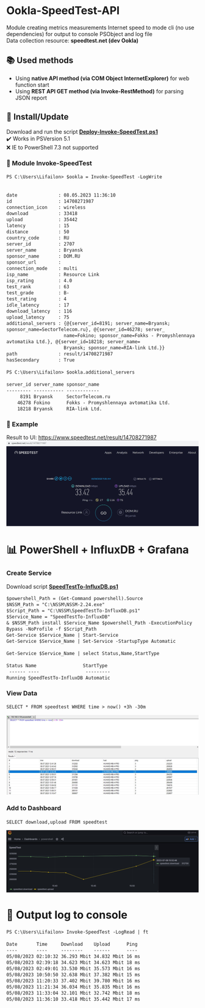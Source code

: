 # Ookla-SpeedTest-API
Module creating metrics measurements Internet speed to mode cli (no use dependencies) for output to console PSObject and log file \
Data collection resource: **speedtest.net (dev Ookla)**

## 📚 Used methods
- Using **native API method (via COM Object InternetExplorer)** for web function start
- Using **REST API GET method (via Invoke-RestMethod)** for parsing JSON report

## 🚀 Install/Update
Download and run the script **[Deploy-Invoke-SpeedTest.ps1](https://github.com/Lifailon/Ookla-SpeedTest-API/blob/rsa/Deploy-Invoke-SpeedTest.ps1)** \
✔️ Works in PSVersion 5.1 \
❌ IE to PowerShell 7.3 not supported

### 🔔 Module Invoke-SpeedTest
```
PS C:\Users\Lifailon> $ookla = Invoke-SpeedTest -LogWrite


date               : 08.05.2023 11:36:10
id                 : 14708271987
connection_icon    : wireless
download           : 33418
upload             : 35442
latency            : 15
distance           : 50
country_code       : RU
server_id          : 2707
server_name        : Bryansk
sponsor_name       : DOM.RU
sponsor_url        :
connection_mode    : multi
isp_name           : Resource Link
isp_rating         : 4.0
test_rank          : 63
test_grade         : B-
test_rating        : 4
idle_latency       : 17
download_latency   : 116
upload_latency     : 75
additional_servers : {@{server_id=8191; server_name=Bryansk; sponsor_name=SectorTelecom.ru}, @{server_id=46278; server_
                     name=Fokino; sponsor_name=Fokks - Promyshlennaya avtomatika Ltd.}, @{server_id=18218; server_name=
                     Bryansk; sponsor_name=RIA-link Ltd.}}
path               : result/14708271987
hasSecondary       : True

PS C:\Users\Lifailon> $ookla.additional_servers

server_id server_name sponsor_name
--------- ----------- ------------
     8191 Bryansk     SectorTelecom.ru
    46278 Fokino      Fokks - Promyshlennaya avtomatika Ltd.
    18218 Bryansk     RIA-link Ltd.
```

### 🎉 Example
Result to UI: https://www.speedtest.net/result/14708271987 \
![Image alt](https://github.com/Lifailon/Ookla-SpeedTest-API/blob/rsa/Screen/UI.jpg)

# 📊 PowerShell + InfluxDB + Grafana

### Create Service

Download script **[SpeedTestTo-InfluxDB.ps1](https://github.com/Lifailon/Ookla-SpeedTest-API/blob/rsa/Scripts/SpeedTestTo-InfluxDB.ps1)**

```
$powershell_Path = (Get-Command powershell).Source
$NSSM_Path = "C:\NSSM\NSSM-2.24.exe"
$Script_Path = "C:\NSSM\SpeedTestTo-InfluxDB.ps1"
$Service_Name = "SpeedTestTo-InfluxDB"
& $NSSM_Path install $Service_Name $powershell_Path -ExecutionPolicy Bypass -NoProfile -f $Script_Path
Get-Service $Service_Name | Start-Service
Get-Service $Service_Name | Set-Service -StartupType Automatic

Get-Service $Service_Name | select Status,Name,StartType

Status Name                 StartType
 ------ ----                 ---------
Running SpeedTestTo-InfluxDB Automatic
```

### View Data

`SELECT * FROM speedtest WHERE time > now() +3h -30m`

![Image alt](https://github.com/Lifailon/Ookla-SpeedTest-API/blob/rsa/Screen/InfluxDB-Data.jpg)

### Add to Dashboard

`SELECT download,upload FROM speedtest`

![Image alt](https://github.com/Lifailon/Ookla-SpeedTest-API/blob/rsa/Screen/Grafana-Dashboard.jpg)


# 📑 Output log to console
```
PS C:\Users\Lifailon> Invoke-SpeedTest -LogRead | ft

Date       Time     Download    Upload      Ping
----       ----     --------    ------      ----
05/08/2023 02:10:32 36.293 Mbit 34.832 Mbit 16 ms
05/08/2023 02:39:18 34.623 Mbit 34.623 Mbit 18 ms
05/08/2023 02:49:01 33.530 Mbit 35.573 Mbit 16 ms
05/08/2023 10:50:50 32.638 Mbit 37.382 Mbit 15 ms
05/08/2023 11:20:33 37.402 Mbit 39.780 Mbit 16 ms
05/08/2023 11:21:34 36.034 Mbit 35.835 Mbit 16 ms
05/08/2023 11:33:04 32.101 Mbit 32.742 Mbit 18 ms
05/08/2023 11:36:10 33.418 Mbit 35.442 Mbit 17 ms
```
